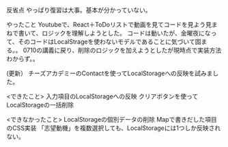反省点
やっぱり復習は大事。基本が分かっていない。

やったこと
Youtubeで、React＋ToDoリストで動画を見てコードを見よう見まねで書いて、ロジックを理解しようとした。
コードは動いたが、金曜夜になって、そのコードはLocalStrageを使わないモデルであることに気づいて固まる。。
0710の講義に戻り、削除のロジックを加えようとしたが現時点で実装方法わからず。。

(更新）
チーズアカデミーのContactを使ってLocalStorageへの反映を試みました。

<できたこと>
入力項目のLocalStorageへの反映
クリアボタンを使ってLocalStorageの一括削除

<できなかったこと>
LocalStorageの個別データの削除
Mapで書きだした項目のCSS実装
「志望動機」を複数選択しても、LocalStorageには1つしか反映されない。
